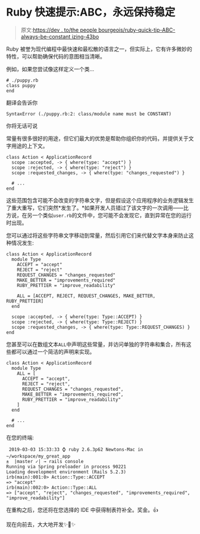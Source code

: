 # Ruby 快速提示:ABC，永远保持稳定

> 原文:[https://dev . to/the people bourgeois/ruby-quick-tip-ABC-always-be-constant izing-43bo](https://dev.to/thepeoplesbourgeois/ruby-quick-tip-abc-always-be-constantizing-43bo)

Ruby 被誉为现代编程中最快速和最松散的语言之一，但实际上，它有许多微妙的特性，可以帮助确保代码的意图相当清晰。

例如，如果您尝试像这样定义一个类...

```
# ./puppy.rb
class puppy
end 
```

翻译会告诉你

```
SyntaxError (./puppy.rb:2: class/module name must be CONSTANT) 
```

你将无话可说

常量有很多很好的用途，但它们最大的优势是帮助你组织你的代码，并提供关于文字用途的上下文。

```
class Action < ApplicationRecord
  scope :accepted, -> { where(type: "accept") }
  scope :rejected, -> { where(type: "reject") }
  scope :requested_changes, -> { where(type: "changes_requested") }

  # ...
end 
```

这些范围包含可能不会改变的字符串文字，但是假设这个应用程序的业务逻辑发生了重大重写，它们突然*发生了。*如果开发人员错过了该文字的一次调用——比方说，在另一个类似`user.rb`的文件中，您可能不会发现它，直到异常在您的运行时出现。

您可以通过将这些字符串文字移动到常量，然后引用它们来代替文字本身来防止这种情况发生:

```
class Action < ApplicationRecord
  module Type
    ACCEPT = "accept"
    REJECT = "reject"
    REQUEST_CHANGES = "changes_requested"
    MAKE_BETTER = "improvements_required"
    RUBY_PRETTIER = "improve_readability"

    ALL = [ACCEPT, REJECT, REQUEST_CHANGES, MAKE_BETTER, RUBY_PRETTIER]
  end

  scope :accepted, -> { where(type: Type::ACCEPT) }
  scope :rejected, -> { where(type: Type::REJECT) }
  scope :requested_changes, -> { where(type: Type::REQUEST_CHANGES) }
end 
```

您甚至可以在数组文本`ALL`中声明这些常量，并访问单独的字符串和集合，所有这些都可以通过一个简洁的声明来实现。

```
class Action < ApplicationRecord
  module Type
    ALL = [
      ACCEPT = "accept",
      REJECT = "reject",
      REQUEST_CHANGES = "changes_requested",
      MAKE_BETTER = "improvements_required",
      RUBY_PRETTIER = "improve_readability"  
    ]
  end

  # ...
end 
```

在您的终端:

```
 2019-03-03 15:33:33 ⌚ ruby 2.6.3p62 Newtons-Mac in ~/workspace/my_great_app
±  |master ✓| → rails console
Running via Spring preloader in process 90221
Loading development environment (Rails 5.2.3)
irb(main):001:0> Action::Type::ACCEPT
=> "accept"
irb(main):002:0> Action::Type::ALL
=> ["accept", "reject", "changes_requested", "improvements_required", "improve_readability"] 
```

在重构之后，您还将在您选择的 IDE 中获得制表符补全。奖金。👍

现在向前去，大大地开发✨🐶✨